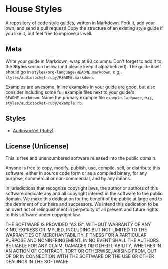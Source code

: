 # House Styles

A repository of code style guides, written in Markdown. Fork it, add
your own, and send a pull request! Copy the structure of an existing
style guide if you like it, but feel free to improve as well.

## Meta

Write your guide in Markdown, wrap at 80 columns. Don't forget to add
it to the **Styles** section below (and please keep it alphabetized).
The guide itself should go in `styles/org-language/README.markdown`,
e.g., `styles/audiosocket-ruby/README.markdown`.

Examples are awesome. Inline examples in your guide are good, but also
consider including some full example files next to your guide's
`README.markdown`. Name the primary example file `example.language`,
e.g., `styles/audiosocket-ruby/example.rb`.

## Styles

* [Audiosocket (Ruby)](/jbarnette/house-styles/blob/master/styles/audiosocket-ruby#readme)

## License (Unlicense)

This is free and unencumbered software released into the public
domain.

Anyone is free to copy, modify, publish, use, compile, sell, or
distribute this software, either in source code form or as a compiled
binary, for any purpose, commercial or non-commercial, and by any
means.

In jurisdictions that recognize copyright laws, the author or authors
of this software dedicate any and all copyright interest in the
software to the public domain. We make this dedication for the benefit
of the public at large and to the detriment of our heirs and
successors. We intend this dedication to be an overt act of
relinquishment in perpetuity of all present and future rights to this
software under copyright law.

THE SOFTWARE IS PROVIDED "AS IS", WITHOUT WARRANTY OF ANY KIND,
EXPRESS OR IMPLIED, INCLUDING BUT NOT LIMITED TO THE WARRANTIES OF
MERCHANTABILITY, FITNESS FOR A PARTICULAR PURPOSE AND NONINFRINGEMENT.
IN NO EVENT SHALL THE AUTHORS BE LIABLE FOR ANY CLAIM, DAMAGES OR
OTHER LIABILITY, WHETHER IN AN ACTION OF CONTRACT, TORT OR OTHERWISE,
ARISING FROM, OUT OF OR IN CONNECTION WITH THE SOFTWARE OR THE USE OR
OTHER DEALINGS IN THE SOFTWARE.
